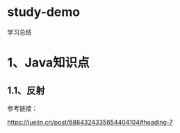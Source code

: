 # study-demo
学习总结
# 1、Java知识点

## 1.1、反射



参考链接：

https://juejin.cn/post/6864324335654404104#heading-7



